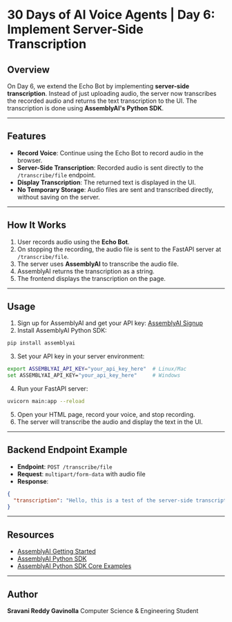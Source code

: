 # 30 Days of AI Voice Agents | Day 6: Implement Server-Side Transcription

## Overview
On Day 6, we extend the Echo Bot by implementing **server-side transcription**. Instead of just uploading audio, the server now transcribes the recorded audio and returns the text transcription to the UI. The transcription is done using **AssemblyAI's Python SDK**.

---

## Features
- **Record Voice**: Continue using the Echo Bot to record audio in the browser.
- **Server-Side Transcription**: Recorded audio is sent directly to the `/transcribe/file` endpoint.
- **Display Transcription**: The returned text is displayed in the UI.
- **No Temporary Storage**: Audio files are sent and transcribed directly, without saving on the server.

---

## How It Works
1. User records audio using the **Echo Bot**.
2. On stopping the recording, the audio file is sent to the FastAPI server at `/transcribe/file`.
3. The server uses **AssemblyAI** to transcribe the audio file.
4. AssemblyAI returns the transcription as a string.
5. The frontend displays the transcription on the page.

---

## Usage
1. Sign up for AssemblyAI and get your API key: [AssemblyAI Signup](https://www.assemblyai.com/dashboard/signup)
2. Install AssemblyAI Python SDK:
```bash
pip install assemblyai
````

3. Set your API key in your server environment:

```bash
export ASSEMBLYAI_API_KEY="your_api_key_here"  # Linux/Mac
set ASSEMBLYAI_API_KEY="your_api_key_here"     # Windows
```

4. Run your FastAPI server:

```bash
uvicorn main:app --reload
```

5. Open your HTML page, record your voice, and stop recording.
6. The server will transcribe the audio and display the text in the UI.

---

## Backend Endpoint Example

* **Endpoint**: `POST /transcribe/file`
* **Request**: `multipart/form-data` with audio file
* **Response**:

```json
{
  "transcription": "Hello, this is a test of the server-side transcription."
}
```

---

## Resources

* [AssemblyAI Getting Started](https://www.assemblyai.com/docs/getting-started/transcribe-an-audio-file)
* [AssemblyAI Python SDK](https://pypi.org/project/assemblyai/)
* [AssemblyAI Python SDK Core Examples](https://github.com/AssemblyAI/assemblyai-python-sdk?tab=readme-ov-file#core-examples)

---

## Author

**Sravani Reddy Gavinolla**
Computer Science & Engineering Student


